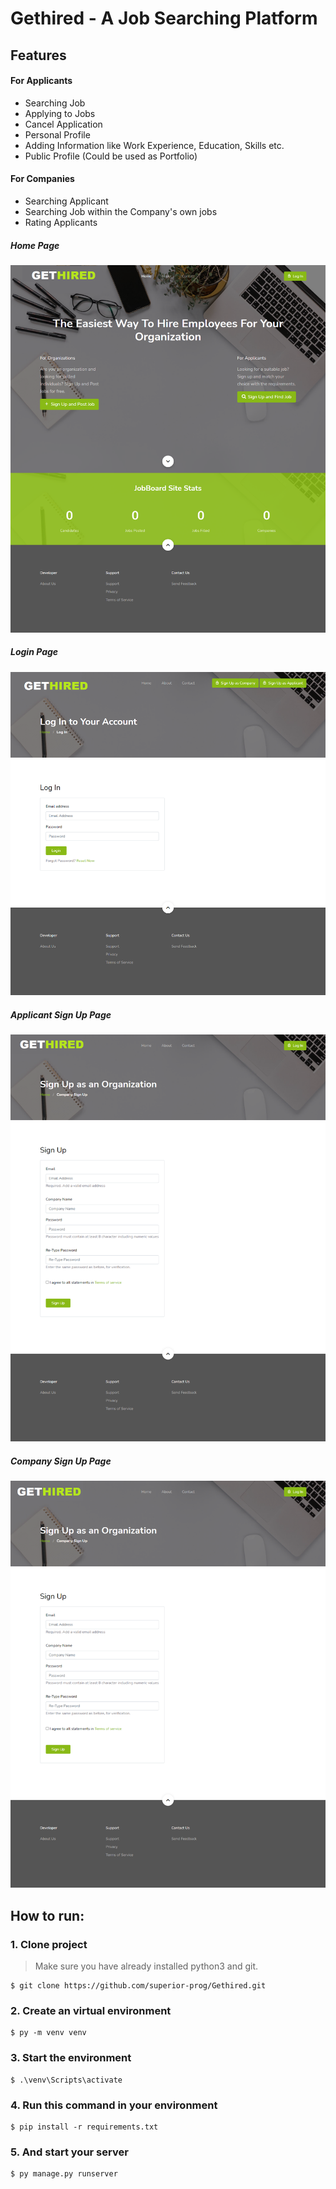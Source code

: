 # Gethired - A Job Searching Platform

## Features
#### For Applicants
<ul>
    <li>Searching Job</li>
    <li>Applying to Jobs</li>
    <li>Cancel Application</li>
    <li>Personal Profile</li>
    <li>Adding Information like Work Experience, Education, Skills etc.</li>
    <li>Public Profile (Could be used as Portfolio)</li>
</ul>

#### For Companies
<ul>
    <li>Searching Applicant</li>
    <li>Searching Job within the Company's own jobs</li>
    <li>Rating Applicants</li>
</ul>


##### Home Page
![logo](/ss/home.png?raw=true "Logo")

##### Login Page
![logo](/ss/login.png?raw=true "Logo")

##### Applicant Sign Up Page
![logo](/ss/signup2.png?raw=true "Logo")

##### Company Sign Up Page
![logo](/ss/signup1.png?raw=true "Logo")


## How to run:
### 1. Clone project
> Make sure you have already installed python3 and git.
```
$ git clone https://github.com/superior-prog/Gethired.git
```

### 2. Create an virtual environment
```
$ py -m venv venv
```
### 3. Start the environment
```
$ .\venv\Scripts\activate
```
### 4. Run this command in your environment
```
$ pip install -r requirements.txt
```
### 5. And start your server
```
$ py manage.py runserver
```

